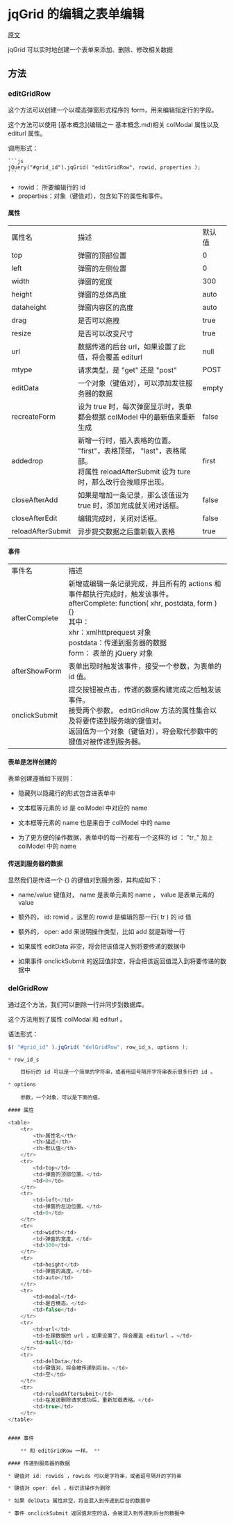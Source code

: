 # jqGrid 的编辑之表单编辑

[原文](http://www.trirand.com/jqgridwiki/doku.php?id=wiki:form_editing)

jqGrid 可以实时地创建一个表单来添加、删除、修改相关数据

## 方法

### editGridRow

这个方法可以创建一个以模态弹窗形式程序的 form，用来编辑指定行的字段。

这个方法可以使用 [基本概念](编辑之一 基本概念.md)相关 colModal 属性以及 editurl 属性。

调用形式：

    ```js
    jQuery("#grid_id").jqGrid( "editGridRow", rowid, properties );
    ```

* rowid： 所要编辑行的 id 
* properties：对象（键值对），包含如下的属性和事件。

#### 属性

<table>
    <tr>
        <td>属性名</td>
        <td>描述</td>
        <td>默认值</td>
    </tr>
    <tr>
        <td>top</td>
        <td>弹窗的顶部位置</td>
        <td>0</td>
    </tr>
    <tr>
        <td>left</td>
        <td>弹窗的左侧位置</td>
        <td>0</td>
    </tr>
    <tr>
        <td>width</td>
        <td>弹窗的宽度</td>
        <td>300</td>
    </tr>
    <tr>
        <td>height</td>
        <td>弹窗的总体高度</td>
        <td>auto</td>
    </tr>
    <tr>
        <td>dataheight</td>
        <td>弹窗内容区的高度</td>
        <td>auto</td>
    </tr>
    <tr>
        <td>drag</td>
        <td>是否可以拖拽</td>
        <td>true</td>
    </tr>
    <tr>
        <td>resize</td>
        <td>是否可以改变尺寸</td>
        <td>true</td>
    </tr>
    <tr>
        <td>url</td>
        <td>数据传递的后台 url，如果设置了此值，将会覆盖 editurl </td>
        <td>null</td>
    </tr>
    <tr>
        <td>mtype</td>
        <td>请求类型，是 "get" 还是 "post" </td>
        <td>POST</td>
    </tr>
    <tr>
        <td>editData</td>
        <td>一个对象（键值对），可以添加发往服务器的数据</td>
        <td>empty</td>
    </tr>
    <tr>
        <td>recreateForm</td>
        <td>设为 true 时，每次弹窗显示时，表单都会根据 colModel 中的最新值来重新生成</td>
        <td>false</td>
    </tr>
    <tr>
        <td>addedrop</td>
        <td>新增一行时，插入表格的位置。 "first"，表格顶部， "last"，表格尾部。<br />
            将属性 reloadAfterSubmit 设为 ture 时，那么改行会按顺序出现。
        </td>
        <td>first</td>
    </tr>
    <tr>
        <td>closeAfterAdd</td>
        <td>如果是增加一条记录，那么该值设为 true 时，添加完成就关闭对话框。</td>
        <td>false</td>
    </tr>
    <tr>
        <td>closeAfterEdit</td>
        <td>编辑完成时，关闭对话框。</td>
        <td>false</td>
    </tr>
    <tr>
        <td>reloadAfterSubmit</td>
        <td>异步提交数据之后重新载入表格</td>
        <td>true</td>
    </tr>
</table>

#### 事件

<table>
    <tr>
        <td>事件名</td>
        <td>描述</td>
    </tr>
    <tr>
        <td>afterComplete</td>
        <td>新增或编辑一条记录完成，并且所有的 actions 和 事件都执行完成时，触发该事件。<br />
            afterComplete: function( xhr, postdata, form ) {} <br />
            其中：<br />
            xhr：xmlhttprequest 对象<br />
            postdata：传递到服务器的数据<br />
            form： 表单的 jQuery 对象
        </td>
    </tr>
    <tr>
        <td>afterShowForm</td>
        <td>表单出现时触发该事件，接受一个参数，为表单的 id 值。</td>
    </tr>
    <tr>
        <td>onclickSubmit</td>
        <td>提交按钮被点击，传递的数据构建完成之后触发该事件。<br />
            接受两个参数， editGridRow 方法的属性集合以及将要传递到服务端的键值对。<br />
            返回值为一个对象（键值对），将会取代参数中的键值对被传递到服务器。
        </td>
    </tr>
</table>

#### 表单是怎样创建的

表单创建遵循如下规则：

* 隐藏列以隐藏行的形式包含进表单中

* 文本框等元素的 id 是 colModel 中对应的 name

* 文本框等元素的 name 也是来自于 colModel 中的 name

* 为了更方便的操作数据，表单中的每一行都有一个这样的 id ： "tr_" 加上 colModel 中的 name

#### 传送到服务器的数据

显然我们是传递一个 {} 的键值对到服务器，其构成如下：

* name/value 键值对， name 是表单元素的 name ， value 是表单元素的 value

* 额外的， id: rowid ，这里的 rowid 是编辑的那一行( tr ) 的 id 值

* 额外的， oper: add 来说明操作类型，比如 add 就是新增一行

* 如果属性 editData 非空，将会把该值混入到将要传递的数据中

* 如果事件 onclickSubmit 的返回值非空，将会把该返回值混入到将要传递的数据中


### delGridRow

通过这个方法，我们可以删除一行并同步到数据库。

这个方法用到了属性 colModal 和 editurl 。

语法形式：

```js
$( "#grid_id" ).jqGrid( "delGridRow", row_id_s, options );

* row_id_s

    目标行的 id 可以是一个简单的字符串，或者用逗号隔开字符串表示很多行的 id 。

* options 
    
    参数，一个对象，可以是下面的值。

#### 属性

<table>
    <tr>
        <th>属性名</th>
        <th>描述</th>
        <th>默认值</th>
    </tr>
    <tr>
        <td>top</td>
        <td>弹窗的顶部位置。</td>
        <td>0</td>
    </tr>
    <tr>
        <td>left</td>
        <td>弹窗的左边位置。</td>
        <td>0</td>
    </tr>
    <tr>
        <td>width</td>
        <td>弹窗的宽度。</td>
        <td>300</td>
    </tr>
    <tr>
        <td>height</td>
        <td>弹窗的高度。</td>
        <td>auto</td>
    </tr>
    <tr>
        <td>modal</td>
        <td>是否模态。</td>
        <td>false</td>
    </tr>
    <tr>
        <td>url</td>
        <td>处理数据的 url 。如果设置了，将会覆盖 editurl 。</td>
        <td>null</td>
    </tr>
    <tr>
        <td>delData</td>
        <td>键值对，将会被传递到后台。</td>
        <td>空</td>
    </tr>
    <tr>
        <td>reloadAfterSubmit</td>
        <td>在发送删除请求成功后，重新加载表格。</td>
        <td>true</td>
    </tr>
</table>


#### 事件

    ** 和 editGridRow 一样。 **

#### 传递到服务器的数据

* 键值对 id: rowids ，rowids 可以是字符串，或者逗号隔开的字符串

* 键值对 oper: del ，标识该操作为删除

* 如果 delData 属性非空，将会混入到传递到后台的数据中

* 事件 onclickSubmit 返回值非空的话，会被混入到传递到后台的数据中
    
